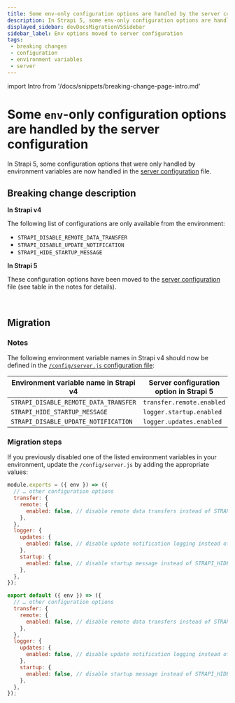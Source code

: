 ```yaml
---
title: Some env-only configuration options are handled by the server configuration
description: In Strapi 5, some env-only configuration options are handled by the server configuration
displayed_sidebar: devDocsMigrationV5Sidebar
sidebar_label: Env options moved to server configuration
tags:
 - breaking changes
 - configuration
 - environment variables
 - server
---
```


import Intro from '/docs/snippets/breaking-change-page-intro.md'

# Some `env`-only configuration options are handled by the server configuration

In Strapi 5, some configuration options that were only handled by environment variables are now handled in the [server configuration](/dev-docs/configurations/server) file.
<Intro />

## Breaking change description

<SideBySideContainer>

<SideBySideColumn>

**In Strapi v4**

The following list of configurations are only available from the environment:

- `STRAPI_DISABLE_REMOTE_DATA_TRANSFER`
- `STRAPI_DISABLE_UPDATE_NOTIFICATION`
- `STRAPI_HIDE_STARTUP_MESSAGE`

</SideBySideColumn>

<SideBySideColumn>

**In Strapi 5**

These configuration options have been moved to the [server configuration](/dev-docs/configurations/server) file (see table in the notes for details).

</SideBySideColumn>

</SideBySideContainer>

<br />

## Migration

<MigrationIntro />

### Notes

The following environment variable names in Strapi v4 should now be defined in the [`/config/server.js` configuration file](/dev-docs/configurations/server):

| Environment variable name in Strapi v4 | Server configuration option in Strapi 5 |
|----------------------------------------|-----------------------------------------|
| `STRAPI_DISABLE_REMOTE_DATA_TRANSFER`  | `transfer.remote.enabled`               |
| `STRAPI_HIDE_STARTUP_MESSAGE`          | `logger.startup.enabled`                |
| `STRAPI_DISABLE_UPDATE_NOTIFICATION`   | `logger.updates.enabled`                |

### Migration steps

If you previously disabled one of the listed environment variables in your environment, update the `/config/server.js` by adding the appropriate values:

<Tabs groupId="js-ts">
<TabItem value="js" label="JavaScript">

```js title="/config/server.js"
module.exports = ({ env }) => ({
  // … other configuration options
  transfer: {
    remote: {
      enabled: false, // disable remote data transfers instead of STRAPI_DISABLE_REMOTE_DATA_TRANSFER
    },
  },
  logger: {
    updates: {
      enabled: false, // disable update notification logging instead of STRAPI_DISABLE_UPDATE_NOTIFICATION
    },
    startup: {
      enabled: false, // disable startup message instead of STRAPI_HIDE_STARTUP_MESSAGE
    },
  },
});
```

</TabItem>
<TabItem value="ts" label="TypeScript">

```js title="/config/server.ts"
export default ({ env }) => ({
  // … other configuration options
  transfer: {
    remote: {
      enabled: false, // disable remote data transfers instead of STRAPI_DISABLE_REMOTE_DATA_TRANSFER
    },
  },
  logger: {
    updates: {
      enabled: false, // disable update notification logging instead of STRAPI_DISABLE_UPDATE_NOTIFICATION
    },
    startup: {
      enabled: false, // disable startup message instead of STRAPI_HIDE_STARTUP_MESSAGE
    },
  },
});
```

</TabItem>
</Tabs>
